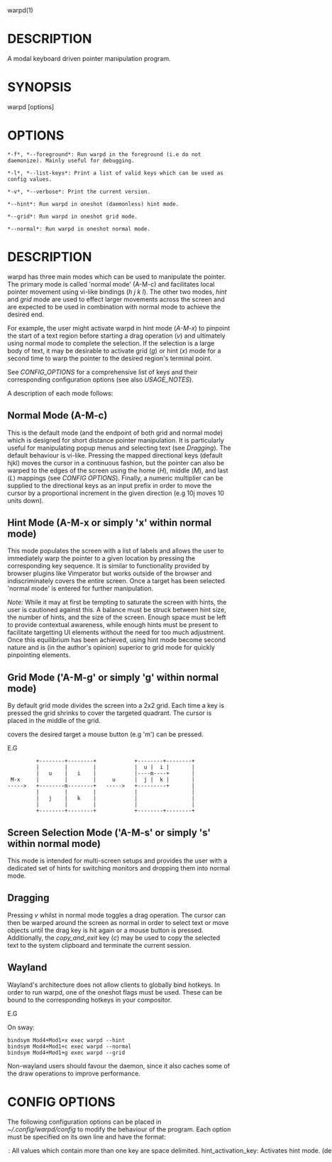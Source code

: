 warpd(1)

# DESCRIPTION

A modal keyboard driven pointer manipulation program.

# SYNOPSIS

warpd [options]

# OPTIONS

	*-f*, *--foreground*: Run warpd in the foreground (i.e do not daemonize). Mainly useful for debugging.

	*-l*, *--list-keys*: Print a list of valid keys which can be used as config values.

	*-v*, *--verbose*: Print the current version.

	*--hint*: Run warpd in oneshot (daemonless) hint mode.

	*--grid*: Run warpd in oneshot grid mode.

	*--normal*: Run warpd in oneshot normal mode.

# DESCRIPTION

warpd has three main modes which can be used to manipulate the pointer. The
primary mode is called 'normal mode' (A-M-c) and facilitates local pointer
movement using vi-like bindings (_h_ _j_ _k_ _l_). The other two modes, *hint*
and *grid* mode are used to effect larger movements across the screen and are
expected to be used in combination with normal mode to achieve the desired end.

For example, the user might activate warpd in hint mode (_A-M-x_) to pinpoint
the start of a text region before starting a drag operation (_v_) and
ultimately using normal mode to complete the selection. If the selection is a
large body of text, it may be desirable to activate grid (_g_) or hint (_x_)
mode for a second time to warp the pointer to the desired region's terminal
point.  

See _CONFIG_OPTIONS_ for a comprehensive list of keys and their corresponding
configuration options (see also _USAGE_NOTES_).

A description of each mode follows:

## Normal Mode (A-M-c)

This is the default mode (and the endpoint of both grid and normal mode) which
is designed for short distance pointer manipulation. It is particularly useful
for manipulating popup menus and selecting text (see _Dragging_). The default
behaviour is vi-like. Pressing the mapped directional keys (default hjkl) moves
the cursor in a continuous fashion, but the pointer can also be warped to the edges
of the screen using the home (_H_), middle (_M_), and last (_L_) mappings (see
_CONFIG OPTIONS_). Finally, a numeric multiplier can be supplied to the
directional keys as an input prefix in order to move the cursor by a
proportional increment in the given direction (e.g 10j moves 10 units down). 

## Hint Mode (A-M-x or simply 'x' within normal mode)

This mode populates the screen with a list of labels and allows the
user to immediately warp the pointer to a given location by pressing the
corresponding key sequence. It is similar to functionality provided by browser
plugins like Vimperator but works outside of the browser and indiscriminately
covers the entire screen. Once a target has been selected 'normal mode' is
entered for further manipulation.

*Note:* While it may at first be tempting to saturate the screen with hints,
the user is cautioned against this. A balance must be struck between hint size,
the number of hints, and the size of the screen. Enough space must be left to
provide contextual awareness, while enough hints must be present to facilitate
targetting UI elements without the need for too much adjustment. Once this
equilibrium has been achieved, using hint mode become second nature and is (in
the author's opinion) superior to grid mode for quickly pinpointing elements.

## Grid Mode ('A-M-g' or simply 'g' within normal mode)

By default grid mode divides the screen into a 2x2 grid. Each time a key
is pressed the grid shrinks to cover the targeted quadrant. The cursor is placed
in the middle of the grid.

covers the desired target a mouse button (e.g 'm') can be pressed.


E.G

```
         +--------+--------+            +--------+--------+
         |        |        |            |  u |  i |       |
         |   u    |   i    |            |----m----+       |
 M-x     |        |        |     u      |  j |  k |       |
----->   +--------m--------+   ----->   +---------+       |
         |        |        |            |                 |
         |   j    |   k    |            |                 |
         |        |        |            |                 |
         +--------+--------+            +--------+--------+
```

## Screen Selection Mode ('A-M-s' or simply 's' within normal mode)

This mode is intended for multi-screen setups and provides the user with a
dedicated set of hints for switching monitors and dropping them into normal
mode.

## Dragging

Pressing _v_ whilst in normal mode toggles a drag operation. The cursor can
then be warped around the screen as normal in order to select text or move
objects until the drag key is hit again or a mouse button is pressed.
Additionally, the *copy_and_exit* key (_c_) may be used to copy the selected
text to the system clipboard and terminate the current session.

## Wayland

Wayland's architecture does not allow clients to globally bind hotkeys. In
order to run warpd, one of the oneshot flags must be used. These can be bound
to the corresponding hotkeys in your compositor.

E.G

On sway:

```
bindsym Mod4+Mod1+x exec warpd --hint
bindsym Mod4+Mod1+c exec warpd --normal
bindsym Mod4+Mod1+g exec warpd --grid
```

Non-wayland users should favour the daemon, since it also caches some of the
draw operations to improve performance.

# CONFIG OPTIONS

The following configuration options can be placed in *~/.config/warpd/config*
to modify the behaviour of the program. Each option must be specified on its
own line and have the format:

<option>: <value>

All values which contain more than one key are space delimited.

*hint_activation_key*: Activates hint mode. (default: A-M-x).

*grid_activation_key*: Activates grid mode and allows for further manipulation of the pointer using the mapped keys. (default: A-M-g).

*screen_activation_key*: Activate (s)creen selection mode. (default: A-M-s).

*activation_key*: Activate normal movement mode (manual (c)ursor movement). (default: A-M-c).

*hint_oneshot_key*: Activate hint mode and exit upon selection. (default: A-M-l).

*repeat_interval*: The number of milliseconds before repeating a movement event. (default: 20).

*speed*: Pointer speed in pixels/second. (default: 220).

*max_speed*: The maximum pointer speed. (default: 1600).

*acceleration*: Pointer acceleration in pixels/second^2. (default: 700).

*accelerator_acceleration*: Pointer acceleration while the accelerator is depressed. (default: 2900).

*accelerator*: Increase the speed of the pointer while held. (default: a).

*buttons*: A space separated list of mouse buttons (2 is middle click). (default: m , .).

*oneshot_buttons*: Oneshot mouse buttons (deactivate on click). (default: n - /).

*oneshot_timeout*: The length of time in milliseconds to wait for a second click after a oneshot key has been pressed. (default: 300).

*grid_exit*: Exit grid mode and return to normal mode. (default: c).

*exit*: Exit the currently active warpd session. (default: esc).

*drag*: Toggle drag mode (mneominc (v)isual mode). (default: v).

*copy_and_exit*: Send the copy key and exit (useful in combination with v). (default: c).

*hint*: Activate hint mode while in normal mode (mnemonic: x marks the spot?). (default: x).

*grid*: Activate (g)rid mode while in normal mode. (default: g).

*screen*: Activate (s)creen selection while in normal mode. (default: s).

*left*: Move the cursor left in normal mode. (default: h).

*down*: Move the cursor down in normal mode. (default: j).

*up*: Move the cursor up in normal mode. (default: k).

*right*: Move the cursor right in normal mode. (default: l).

*cursor_color*: The color of the pointer in normal mode (rgba hex value). (default: #FF4500).

*cursor_size*: The height of the pointer in normal mode. (default: 7).

*top*: Moves the cursor to the top of the screen in normal mode. (default: H).

*middle*: Moves the cursor to the middle of the screen in normal mode. (default: M).

*bottom*: Moves the cursor to the bottom of the screen in normal mode. (default: L).

*start*: Moves the cursor to the leftmost corner of the screen in normal mode. (default: 0).

*end*: Moves the cursor to the rightmost corner of the screen in normal mode. (default: $).

*hist_back*: Move to the last position in the history stack. (default: C-o).

*hist_forward*: Move to the next position in the history stack. (default: C-i).

*grid_nr*: The number of rows in the grid. (default: 2).

*grid_nc*: The number of columns in the grid. (default: 2).

*grid_up*: Move the grid up. (default: w).

*grid_left*: Move the grid left. (default: a).

*grid_down*: Move the grid down. (default: s).

*grid_right*: Move the grid right. (default: d).

*grid_keys*: A sequence of comma delimited keybindings which are ordered bookwise with respect to grid position. (default: u i j k).

*grid_color*: The color of the grid. (default: #1c1c1e).

*grid_size*: The thickness of grid lines in pixels. (default: 4).

*grid_border_size*: The thickness of the grid border in pixels. (default: 0).

*grid_border_color*: The color of the grid border. (default: #ffffff).

*hint_size*: Hint size. (default: 28).

*hint_bgcolor*: The background hint color. (default: #1c1c1e).

*hint_fgcolor*: The foreground hint color. (default: #a1aba7).

*hint_border_radius*: Border radius. (default: 3).

*scroll_down*: Scroll down key. (default: e).

*scroll_up*: Scroll up key. (default: r).

*screen_chars*: The characters used for screen selection. (default: jkl;asdfg).

*hint_chars*: The character set from which hints are generated. The total number of hints is the square of the size of this string. It may be desirable to increase this for larger screens or trim it to increase gaps between hints. (default: abcdefghijklmnopqrstuvwxyz).

*hint_font*: The font name used by hints. Note: This is platform specific, in X it corresponds to a valid xft font name, on macos it corresponds to a postscript name. (default: Arial).



# USAGE NOTES

The key to using warpd effectively is to learn when to exit normal mode. Much
of one's time at a computer is spent moving the mouse between windows,
interacting with UI elements, and reading text. What one might call 'browse
mode'. It is in this mode of operation that it makes sense to keep warpd
active.

Developing facility with the scroll and oneshot mouse buttons is key to
achieving this. For example, if you happen to have two documents open and wish
to switch between them, you can simply type _x fx_ (where _fx_ is a hint) if
normal mode is active. Scrolling can subsequently be achieved using _e_ and
_r_. Once you finally wish to type something, you can do _x fx n_ to focus on
the UI element, click, and exit.

Conversely, warpd can complement an input heavy workflow with its oneshot
functionality and dedicated activation keys (E.G _n_, _A-M-l_, _A-M-x_, etc).  

It is important to note that warpd is not intended to replace mouse heavy
workflows, and will likely always be inferior for rapid precise local
movements. When confronted with an IDE, or some other pointer driven
abomination, the author still sometimes reaches for his mouse.

## On Dragging

Activating discrete mode and pressing v can provide a familiar environment to a
_vi_ user but it is important to remember that cursor manipulation is
application agnostic and consequently ignorant of the text on the screen. All
movement is necessarily pixel based, consequently, drag + hint
mode can be a superior method for surgically selecting text (though it may at
first be less intuitive).

# BUGS/LIMITATIONS

warpd uses various platform specific hacks to bypass limitations
of the display server. All implementations were written by the
same author, who presently uses X.

Consequently testing on non-X platforms has been minimal.

YMMV

Bugs can be reported here:

https://github.com/rvaiya/warpd/issues/

A list of known limitations follow:

- Multiscreen support currently does not support hotplugging. This means that
  you must restart warpd after making any changes to your screen configuration.

- For implementation reasons, the cursor position is not horizontally centered,
  but to the right of the actual pointer. This generally isn't an issue,
  but may become more noticeable as you increase _cursor_size_.

## X

- Unplugging the keyboard while warpd is one of its active modes will cause
  pandemonium.  If you do this (don't :P), you may need to remotely ssh into
  the machine or switch to a VT to kill the process.

- warpd uses Xinput for input processing to bypass certain limitation of the X
  input system. A byproduct of this is that certain remapping tools will not
  work (e.g xcape). If you are in the habit of making unorthodox changes to
  your keymap (like remapping capslock to control/escape) you may want to try
  an evdev based remapper like keyd (https://github.com/rvaiya/keyd).

- Programs which use Xinput to directly manipulate input devices may misbehave.
  See [Issue #3](https://github.com/rvaiya/warpd/issues/3#issuecomment-628936249) for details.

## MacOS

- Cursor hiding relies on a hack that some programs ignore (e.g iTerm).
- Some programs (e.g iTerm) have a 'secure input mode' (which can usually be
disabled) that causes interference.

## Wayland

- Cursor hiding doesn't work.
- Running as a daemon doesn't work (can't listen for hotkeys).
- UI elements (e.g input fields) which require focus can't be selected.

# AUTHORS

Written and maintained by Raheman Vaiya (2019-).
See https://github.com/rvaiya/warpd for more information.
